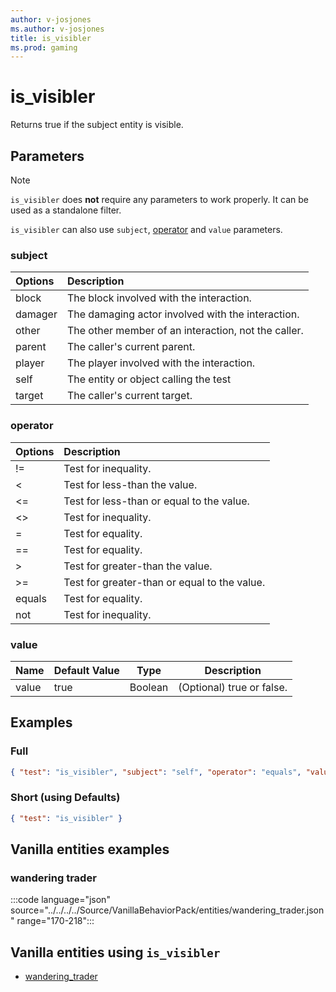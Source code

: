 ```yaml
---
author: v-josjones
ms.author: v-josjones
title: is_visibler
ms.prod: gaming
---
```


# is_visibler

Returns true if the subject entity is visible.

## Parameters

> [!Note]
> `is_visibler` does **not** require any parameters to work properly. It can be used as a standalone filter.
>
> `is_visibler` can also use `subject`, [operator](../Definitions/NestedTables/operator.md) and `value` parameters.

### subject

| Options| Description |
|:-----------|:-----------|
| block| The block involved with the interaction. |
| damager| The damaging actor involved with the interaction. |
| other| The other member of an interaction, not the caller. |
| parent| The caller's current parent. |
| player| The player involved with the interaction. |
| self| The entity or object calling the test |
| target| The caller's current target. |

### operator

| Options| Description |
|:-----------|:-----------|
| !=| Test for inequality. |
| <| Test for less-than the value. |
| <=| Test for less-than or equal to the value. |
| <>| Test for inequality. |
| =| Test for equality. |
| ==| Test for equality. |
| >| Test for greater-than the value. |
| >=| Test for greater-than or equal to the value. |
| equals| Test for equality. |
| not| Test for inequality. |

### value

|Name |Default Value  |Type  |Description  |
|---------|---------|---------|---------|
|value |true |Boolean |(Optional) true or false. |

## Examples

### Full

```json
{ "test": "is_visibler", "subject": "self", "operator": "equals", "value": "true"}
```

### Short (using Defaults)

```json
{ "test": "is_visibler" }
```

## Vanilla entities examples

### wandering trader

:::code language="json" source="../../../../Source/VanillaBehaviorPack/entities/wandering_trader.json" range="170-218":::

## Vanilla entities using `is_visibler`

- [wandering_trader](../../../../Source/VanillaBehaviorPack_Snippets/entities/wandering_trader.md)
